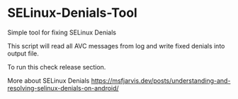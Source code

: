 # SELinux-Denials-Tool
Simple tool for fixing SELinux Denials

This script will read all AVC messages from log and write fixed denials into output file. 

To run this check release section.

More about SELinux Denials https://msfjarvis.dev/posts/understanding-and-resolving-selinux-denials-on-android/
